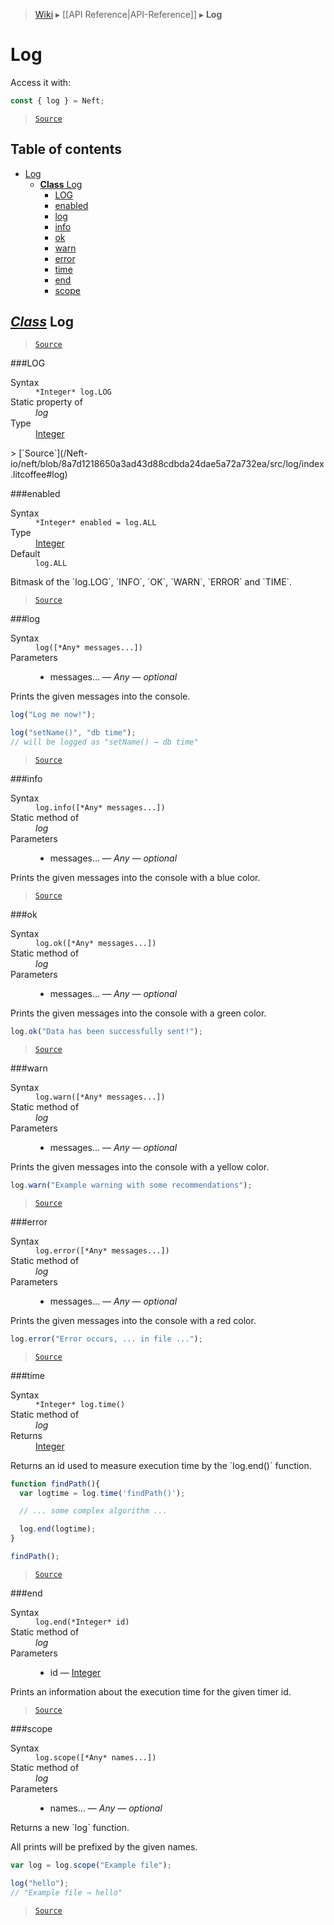 > [Wiki](Home) ▸ [[API Reference|API-Reference]] ▸ **Log**

# Log

Access it with:
```javascript
const { log } = Neft;
```

> [`Source`](/Neft-io/neft/blob/8a7d1218650a3ad43d88cdbda24dae5a72a732ea/src/log/index.litcoffee#log)

## Table of contents
* [Log](#log)
  * [**Class** Log](#class-log)
    * [LOG](#log)
    * [enabled](#enabled)
    * [log](#log)
    * [info](#info)
    * [ok](#ok)
    * [warn](#warn)
    * [error](#error)
    * [time](#time)
    * [end](#end)
    * [scope](#scope)

## *[Class](/Neft-io/neft/wiki/Renderer-Class-API#class-class)* Log

> [`Source`](/Neft-io/neft/blob/8a7d1218650a3ad43d88cdbda24dae5a72a732ea/src/log/index.litcoffee#class-log)

###LOG
<dl><dt>Syntax</dt><dd><code>&#x2A;Integer&#x2A; log.LOG</code></dd><dt>Static property of</dt><dd><i>log</i></dd><dt>Type</dt><dd><a href="/Neft-io/neft/wiki/Utils-API#isinteger">Integer</a></dd></dl>
> [`Source`](/Neft-io/neft/blob/8a7d1218650a3ad43d88cdbda24dae5a72a732ea/src/log/index.litcoffee#log)

###enabled
<dl><dt>Syntax</dt><dd><code>&#x2A;Integer&#x2A; enabled = log.ALL</code></dd><dt>Type</dt><dd><a href="/Neft-io/neft/wiki/Utils-API#isinteger">Integer</a></dd><dt>Default</dt><dd><code>log.ALL</code></dd></dl>
Bitmask of the `log.LOG`, `INFO`, `OK`, `WARN`, `ERROR` and `TIME`.

> [`Source`](/Neft-io/neft/blob/8a7d1218650a3ad43d88cdbda24dae5a72a732ea/src/log/index.litcoffee#enabled)

###log
<dl><dt>Syntax</dt><dd><code>log([&#x2A;Any&#x2A; messages...])</code></dd><dt>Parameters</dt><dd><ul><li>messages... — <i>Any</i> — <i>optional</i></li></ul></dd></dl>
Prints the given messages into the console.

```javascript
log("Log me now!");

log("setName()", "db time");
// will be logged as "setName() → db time"
```

> [`Source`](/Neft-io/neft/blob/8a7d1218650a3ad43d88cdbda24dae5a72a732ea/src/log/index.litcoffee#log)

###info
<dl><dt>Syntax</dt><dd><code>log.info([&#x2A;Any&#x2A; messages...])</code></dd><dt>Static method of</dt><dd><i>log</i></dd><dt>Parameters</dt><dd><ul><li>messages... — <i>Any</i> — <i>optional</i></li></ul></dd></dl>
Prints the given messages into the console with a blue color.

> [`Source`](/Neft-io/neft/blob/8a7d1218650a3ad43d88cdbda24dae5a72a732ea/src/log/index.litcoffee#info)

###ok
<dl><dt>Syntax</dt><dd><code>log.ok([&#x2A;Any&#x2A; messages...])</code></dd><dt>Static method of</dt><dd><i>log</i></dd><dt>Parameters</dt><dd><ul><li>messages... — <i>Any</i> — <i>optional</i></li></ul></dd></dl>
Prints the given messages into the console with a green color.

```javascript
log.ok("Data has been successfully sent!");
```

> [`Source`](/Neft-io/neft/blob/8a7d1218650a3ad43d88cdbda24dae5a72a732ea/src/log/index.litcoffee#ok)

###warn
<dl><dt>Syntax</dt><dd><code>log.warn([&#x2A;Any&#x2A; messages...])</code></dd><dt>Static method of</dt><dd><i>log</i></dd><dt>Parameters</dt><dd><ul><li>messages... — <i>Any</i> — <i>optional</i></li></ul></dd></dl>
Prints the given messages into the console with a yellow color.

```javascript
log.warn("Example warning with some recommendations");
```

> [`Source`](/Neft-io/neft/blob/8a7d1218650a3ad43d88cdbda24dae5a72a732ea/src/log/index.litcoffee#warn)

###error
<dl><dt>Syntax</dt><dd><code>log.error([&#x2A;Any&#x2A; messages...])</code></dd><dt>Static method of</dt><dd><i>log</i></dd><dt>Parameters</dt><dd><ul><li>messages... — <i>Any</i> — <i>optional</i></li></ul></dd></dl>
Prints the given messages into the console with a red color.

```javascript
log.error("Error occurs, ... in file ...");
```

> [`Source`](/Neft-io/neft/blob/8a7d1218650a3ad43d88cdbda24dae5a72a732ea/src/log/index.litcoffee#error)

###time
<dl><dt>Syntax</dt><dd><code>&#x2A;Integer&#x2A; log.time()</code></dd><dt>Static method of</dt><dd><i>log</i></dd><dt>Returns</dt><dd><a href="/Neft-io/neft/wiki/Utils-API#isinteger">Integer</a></dd></dl>
Returns an id used to measure execution time by the `log.end()` function.

```javascript
function findPath(){
  var logtime = log.time('findPath()');

  // ... some complex algorithm ...

  log.end(logtime);
}

findPath();
```

> [`Source`](/Neft-io/neft/blob/8a7d1218650a3ad43d88cdbda24dae5a72a732ea/src/log/index.litcoffee#time)

###end
<dl><dt>Syntax</dt><dd><code>log.end(&#x2A;Integer&#x2A; id)</code></dd><dt>Static method of</dt><dd><i>log</i></dd><dt>Parameters</dt><dd><ul><li>id — <a href="/Neft-io/neft/wiki/Utils-API#isinteger">Integer</a></li></ul></dd></dl>
Prints an information about the execution time for the given timer id.

> [`Source`](/Neft-io/neft/blob/8a7d1218650a3ad43d88cdbda24dae5a72a732ea/src/log/index.litcoffee#end)

###scope
<dl><dt>Syntax</dt><dd><code>log.scope([&#x2A;Any&#x2A; names...])</code></dd><dt>Static method of</dt><dd><i>log</i></dd><dt>Parameters</dt><dd><ul><li>names... — <i>Any</i> — <i>optional</i></li></ul></dd></dl>
Returns a new `log` function.

All prints will be prefixed by the given names.

```javascript
var log = log.scope("Example file");

log("hello");
// "Example file → hello"
```

> [`Source`](/Neft-io/neft/blob/8a7d1218650a3ad43d88cdbda24dae5a72a732ea/src/log/index.litcoffee#scope)


